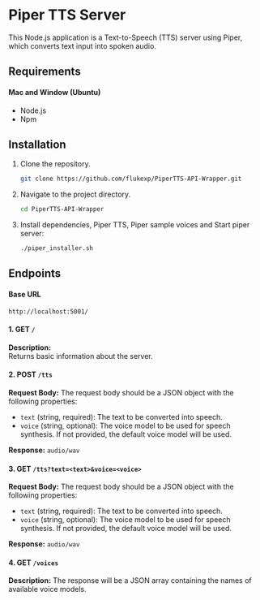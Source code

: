 # Piper TTS Server

This Node.js application is a Text-to-Speech (TTS) server using Piper, which converts text input into spoken audio.

## Requirements
#### Mac and Window (Ubuntu)
- Node.js
- Npm

## Installation

1. Clone the repository.
    ```bash
   git clone https://github.com/flukexp/PiperTTS-API-Wrapper.git
2. Navigate to the project directory.
    ```bash
    cd PiperTTS-API-Wrapper
3. Install dependencies, Piper TTS, Piper sample voices and Start piper server:
   ```bash
   ./piper_installer.sh
   
## Endpoints
#### Base URL

```
http://localhost:5001/
```

#### 1. **GET `/`**

**Description:**  
Returns basic information about the server.

#### 2. **POST `/tts`**

**Request Body:**
The request body should be a JSON object with the following properties:
- `text` (string, required): The text to be converted into speech.
- `voice` (string, optional): The voice model to be used for speech synthesis. If not provided, the default voice model will be used.

**Response:**
`audio/wav`

#### 3. **GET `/tts?text=<text>&voice=<voice>`**

**Request Body:**
The request body should be a JSON object with the following properties:
- `text` (string, required): The text to be converted into speech.
- `voice` (string, optional): The voice model to be used for speech synthesis. If not provided, the default voice model will be used.

**Response:**
`audio/wav`


#### 4. **GET `/voices`**

**Description:**
The response will be a JSON array containing the names of available voice models.

